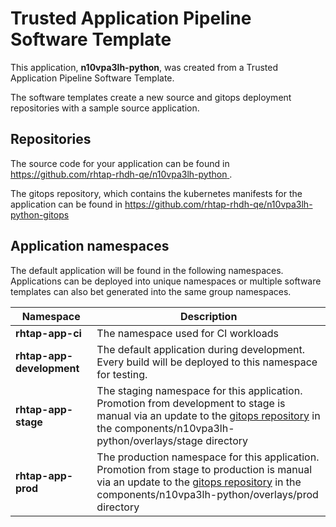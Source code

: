 # Trusted Application Pipeline Software Template

This application, **n10vpa3lh-python**, was created from a Trusted Application Pipeline Software Template.

The software templates create a new source and gitops deployment repositories with a sample source application. 

## Repositories

The source code for your application can be found in [https://github.com/rhtap-rhdh-qe/n10vpa3lh-python ](https://github.com/rhtap-rhdh-qe/n10vpa3lh-python ).
 
The gitops repository, which contains the kubernetes manifests for the application can be found in 
[https://github.com/rhtap-rhdh-qe/n10vpa3lh-python-gitops ](https://github.com/rhtap-rhdh-qe/n10vpa3lh-python-gitops ) 

## Application namespaces 

The default application will be found in the following namespaces. Applications can be deployed into unique namespaces or multiple software templates can also bet generated into the same group namespaces.  

|  Namespace   |  Description   |  
| -------- | -------- |
| **rhtap-app-ci** | The namespace used for CI workloads |
| **rhtap-app-development** | The default application during development. Every build will be deployed to this namespace for testing. |
| **rhtap-app-stage** | The staging namespace for this application. Promotion from development to stage is manual via an update to the [gitops repository](https://github.com/rhtap-rhdh-qe/n10vpa3lh-python-gitops ) in the components/n10vpa3lh-python/overlays/stage directory |
| **rhtap-app-prod** | The production namespace for this application. Promotion from stage to production is manual via an update to the [gitops repository](https://github.com/rhtap-rhdh-qe/n10vpa3lh-python-gitops ) in the components/n10vpa3lh-python/overlays/prod directory |